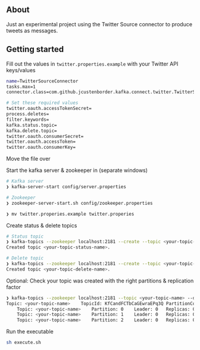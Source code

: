 ## About

Just an experimental project using the Twitter Source connector to produce tweets as messages.

## Getting started

Fill out the values in `twitter.properties.example` with your Twitter API keys/values
```bash
name=TwitterSourceConnector
tasks.max=1
connector.class=com.github.jcustenborder.kafka.connect.twitter.TwitterSourceConnector

# Set these required values
twitter.oauth.accessTokenSecret=
process.deletes=
filter.keywords=
kafka.status.topic=
kafka.delete.topic=
twitter.oauth.consumerSecret=
twitter.oauth.accessToken=
twitter.oauth.consumerKey=
```

Move the file over 

Start the kafka server & zookeeper in (separate windows)

```bash
# Kafka server
❯ kafka-server-start config/server.properties

# Zookeeper
❯ zookeeper-server-start.sh config/zookeeper.properties
```

```bash
❯ mv twitter.properies.example twitter.properies
```

Create status & delete topics

```bash
# Status topic
❯ kafka-topics --zookeeper localhost:2181 --create --topic <your-topic-status-name> --partitions 3 --replication-factor 1
Created topic <your-topic-status-name>.

# Delete topic
❯ kafka-topics --zookeeper localhost:2181 --create --topic <your-topic-delete-name> --partitions 3 --replication-factor 1
Created topic <your-topic-delete-name>.
```

Optional: Check your topic was created with the right partitions & replication factor

```bash
❯ kafka-topics --zookeeper localhost:2181 --topic <your-topic-name> --describe
Topic: <your-topic-name>	TopicId: KfCandFCTbCaGEwraEPq3Q	PartitionCount: 3	ReplicationFactor: 1	Configs:
	Topic: <your-topic-name>	Partition: 0	Leader: 0	Replicas: 0	Isr: 0
	Topic: <your-topic-name>	Partition: 1	Leader: 0	Replicas: 0	Isr: 0
	Topic: <your-topic-name>	Partition: 2	Leader: 0	Replicas: 0	Isr: 0
```

Run the executable

```bash
sh execute.sh
```